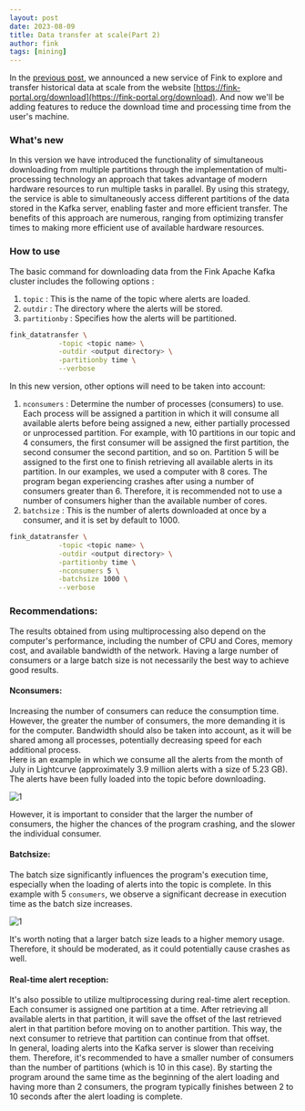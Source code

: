 ```yaml
---
layout: post
date: 2023-08-09
title: Data transfer at scale(Part 2)
author: fink
tags: [mining]
---
```


In the [previous post](https://fink-broker.org/2023-01-17-data-transfer), we announced a new service of Fink to explore and transfer historical data at scale from the website [https://fink-portal.org/download](https://fink-portal.org/download). And now we'll be adding features to reduce the download time and processing time from the user's machine.
<!---->

### What's new

In this version we have introduced the functionality of simultaneous downloading from multiple partitions through the implementation of multi-processing technology an approach that takes advantage of modern hardware resources to run multiple tasks in parallel. 
By using this strategy, the service is able to simultaneously access different partitions of the data stored in the Kafka server, enabling faster and more efficient transfer. The benefits of this approach are numerous, ranging from optimizing transfer times to making more efficient use of available hardware resources.

### How to use

The basic command for downloading data from the Fink Apache Kafka cluster includes the following options :
1. `topic` : This is the name of the topic where alerts are loaded.
2. `outdir` : The directory where the alerts will be stored.
3. `partitionby` : Specifies how the alerts will be partitioned.

```bash
fink_datatransfer \
            -topic <topic name> \
            -outdir <output directory> \
            -partitionby time \
            --verbose
```
In this new version, other options will need to be taken into account:
1. `nconsumers` : Determine the number of processes (consumers) to use.\
Each process will be assigned a partition in which it will consume all available alerts before being assigned a new, either partially processed or unprocessed partition.
For example, with 10 partitions in our topic and 4 consumers, the first consumer will be assigned the first partition, the second consumer the second partition, and so on. Partition 5 will be assigned to the first one to finish retrieving all available alerts in its partition.
In our examples, we used a computer with 8 cores. The program began experiencing crashes after using a number of consumers greater than 6. Therefore, it is recommended not to use a number of consumers higher than the available number of cores.
2. `batchsize` : This is the number of alerts downloaded at once by a consumer, and it is set by default to 1000.

```bash
fink_datatransfer \
            -topic <topic name> \
            -outdir <output directory> \
            -partitionby time \
            -nconsumers 5 \
            -batchsize 1000 \
            --verbose
```
### Recommendations:
The results obtained from using multiprocessing also depend on the computer's performance, including the number of CPU and Cores, memory cost, and available bandwidth of the network. Having a large number of consumers or a large batch size is not necessarily the best way to achieve good results.

#### Nconsumers:
Increasing the number of consumers can reduce the consumption time. However, the greater the number of consumers, the more demanding it is for the computer. Bandwidth should also be taken into account, as it will be shared among all processes, potentially decreasing speed for each additional process.\
Here is an example in which we consume all the alerts from the month of July in Lightcurve (approximately 3.9 million alerts with a size of 5.23 GB). The alerts have been fully loaded into the topic before downloading.

![1](/images/dt-1nconsumers.png)

However, it is important to consider that the larger the number of consumers, the higher the chances of the program crashing, and the slower the individual consumer. 

#### Batchsize:
The batch size significantly influences the program's execution time, especially when the loading of alerts into the topic is complete. In this example with 5 `consumers`, we observe a significant decrease in execution time as the batch size increases.

![1](/images/dt-1batchsize.png)

It's worth noting that a larger batch size leads to a higher memory usage. Therefore, it should be moderated, as it could potentially cause crashes as well.

#### Real-time alert reception:
It's also possible to utilize multiprocessing during real-time alert reception. Each consumer is assigned one partition at a time. After retrieving all available alerts in that partition, it will save the offset of the last retrieved alert in that partition before moving on to another partition. This way, the next consumer to retrieve that partition can continue from that offset.\
In general, loading alerts into the Kafka server is slower than receiving them. Therefore, it's recommended to have a smaller number of consumers than the number of partitions (which is 10 in this case). By starting the program around the same time as the beginning of the alert loading and having more than 2 consumers, the program typically finishes between 2 to 10 seconds after the alert loading is complete.
